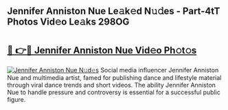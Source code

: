## Jennifer Anniston Nue Le𝚊k𝚎d N𝚞𝚍es - Part-4tT Photos Vid𝚎o Le𝚊ks 298OG

# <h2><a href="http://fb6whxu.evod.top/?m=Jennifer+Anniston+Nue">🔗 👉🔴 Jennifer Anniston Nue Vid𝚎o Ph𝚘t𝚘s</a></h2>

[![Jennifer Anniston Nue N𝚞d𝚎s](https://i.imgur.com/8V9OHl7.gif)](http://fb6whxu.evod.top/?m=Jennifer+Anniston+Nue)
Social media influencer Jennifer Anniston Nue and multimedia artist, famed for publishing dance and lifestyle material through viral dance trends and short videos. The ability Jennifer Anniston Nue to handle pressure and controversy is essential for a successful public figure. 
